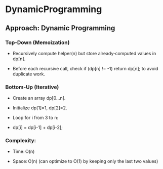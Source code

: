 # DynamicProgramming

## Approach: Dynamic Programming

### Top‑Down (Memoization)

- Recursively compute helper(n) but store already‑computed values in dp[n].

- Before each recursive call, check if (dp[n] != -1) return dp[n]; to avoid duplicate work.

### Bottom‑Up (Iterative)

- Create an array dp[0…n].

- Initialize dp[1]=1, dp[2]=2.

- Loop for i from 3 to n:

- dp[i] = dp[i-1] + dp[i-2];

### Complexity:

- Time: O(n)

- Space: O(n) (can optimize to O(1) by keeping only the last two values)
